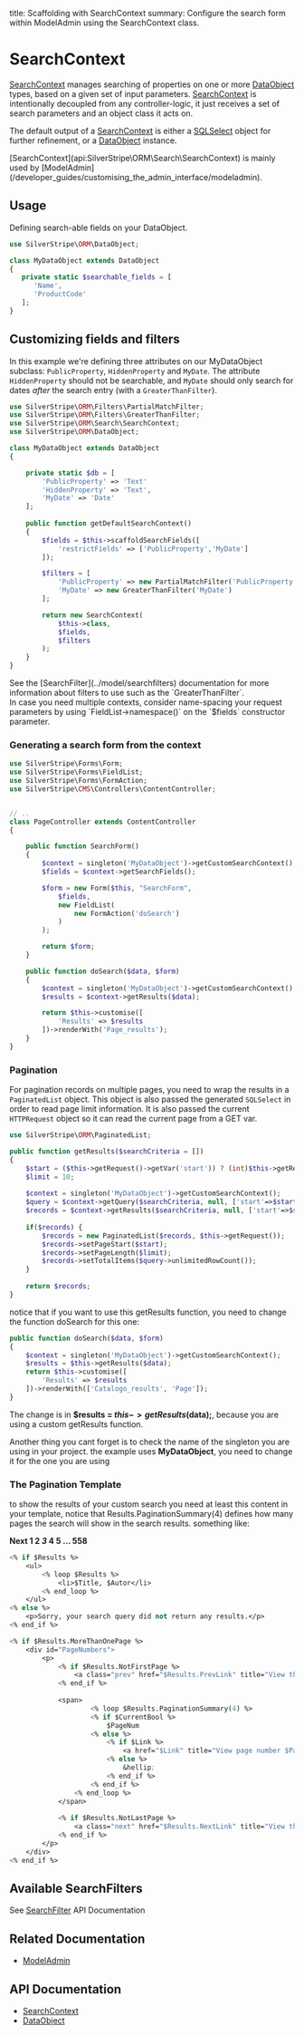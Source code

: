 title: Scaffolding with SearchContext
summary: Configure the search form within ModelAdmin using the SearchContext class.

# SearchContext

[SearchContext](api:SilverStripe\ORM\Search\SearchContext) manages searching of properties on one or more [DataObject](api:SilverStripe\ORM\DataObject) types, based on a given set of
input parameters. [SearchContext](api:SilverStripe\ORM\Search\SearchContext) is intentionally decoupled from any controller-logic, it just receives a set of
search parameters and an object class it acts on.

The default output of a [SearchContext](api:SilverStripe\ORM\Search\SearchContext) is either a [SQLSelect](api:SilverStripe\ORM\Queries\SQLSelect) object for further refinement, or a
[DataObject](api:SilverStripe\ORM\DataObject) instance.

<div class="notice" markdown="1">
[SearchContext](api:SilverStripe\ORM\Search\SearchContext) is mainly used by [ModelAdmin](/developer_guides/customising_the_admin_interface/modeladmin).
</div>

## Usage

Defining search-able fields on your DataObject.


```php
use SilverStripe\ORM\DataObject;

class MyDataObject extends DataObject 
{
   private static $searchable_fields = [
      'Name',
      'ProductCode'
   ];
}

```

## Customizing fields and filters

In this example we're defining three attributes on our MyDataObject subclass: `PublicProperty`, `HiddenProperty`
and `MyDate`. The attribute `HiddenProperty` should not be searchable, and `MyDate` should only search for dates
*after* the search entry (with a `GreaterThanFilter`).


```php
use SilverStripe\ORM\Filters\PartialMatchFilter;
use SilverStripe\ORM\Filters\GreaterThanFilter;
use SilverStripe\ORM\Search\SearchContext;
use SilverStripe\ORM\DataObject;

class MyDataObject extends DataObject 
{

    private static $db = [
        'PublicProperty' => 'Text'
        'HiddenProperty' => 'Text',
        'MyDate' => 'Date'
    ];
    
    public function getDefaultSearchContext() 
    {
        $fields = $this->scaffoldSearchFields([
            'restrictFields' => ['PublicProperty','MyDate']
        ]);

        $filters = [
            'PublicProperty' => new PartialMatchFilter('PublicProperty'),
            'MyDate' => new GreaterThanFilter('MyDate')
        ];

        return new SearchContext(
            $this->class, 
            $fields, 
            $filters
        );
    }
}
```

<div class="notice" markdown="1">
See the [SearchFilter](../model/searchfilters) documentation for more information about filters to use such as the
`GreaterThanFilter`.
</div>

<div class="notice" markdown="1">
In case you need multiple contexts, consider name-spacing your request parameters by using `FieldList->namespace()` on
the `$fields` constructor parameter.
</div>

### Generating a search form from the context


```php
use SilverStripe\Forms\Form;
use SilverStripe\Forms\FieldList;
use SilverStripe\Forms\FormAction;
use SilverStripe\CMS\Controllers\ContentController;


// ..
class PageController extends ContentController 
{

    public function SearchForm() 
    {
        $context = singleton('MyDataObject')->getCustomSearchContext();
        $fields = $context->getSearchFields();

        $form = new Form($this, "SearchForm",
            $fields,
            new FieldList(
                new FormAction('doSearch')
            )
        );

        return $form;
    }

    public function doSearch($data, $form) 
    {
        $context = singleton('MyDataObject')->getCustomSearchContext();
        $results = $context->getResults($data);

        return $this->customise([
            'Results' => $results
        ])->renderWith('Page_results');
    }
}
```

### Pagination

For pagination records on multiple pages, you need to wrap the results in a
`PaginatedList` object. This object is also passed the generated `SQLSelect`
in order to read page limit information. It is also passed the current
`HTTPRequest` object so it can read the current page from a GET var.


```php
use SilverStripe\ORM\PaginatedList;

public function getResults($searchCriteria = []) 
{
    $start = ($this->getRequest()->getVar('start')) ? (int)$this->getRequest()->getVar('start') : 0;
    $limit = 10;
        
    $context = singleton('MyDataObject')->getCustomSearchContext();
    $query = $context->getQuery($searchCriteria, null, ['start'=>$start,'limit'=>$limit]);
    $records = $context->getResults($searchCriteria, null, ['start'=>$start,'limit'=>$limit]);
    
    if($records) {
        $records = new PaginatedList($records, $this->getRequest());
        $records->setPageStart($start);
        $records->setPageLength($limit);
        $records->setTotalItems($query->unlimitedRowCount());
    }
    
    return $records;
}
```

notice that if you want to use this getResults function, you need to change the function doSearch for this one:


```php
public function doSearch($data, $form) 
{
    $context = singleton('MyDataObject')->getCustomSearchContext();
    $results = $this->getResults($data);
    return $this->customise([
        'Results' => $results
    ])->renderWith(['Catalogo_results', 'Page']);
}
```

The change is in **$results = $this->getResults($data);**, because you are using a custom getResults function.

Another thing you cant forget is to check the name of the singleton you are using in your project. the example uses
**MyDataObject**, you need to change it for the one you are using


### The Pagination Template

to show the results of your custom search you need at least this content in your template, notice that
Results.PaginationSummary(4) defines how many pages the search will show in the search results. something like:

**Next   1 2  *3*  4  5 &hellip; 558**  

```ss
<% if $Results %>
    <ul>
        <% loop $Results %>
            <li>$Title, $Autor</li>
        <% end_loop %>
    </ul>
<% else %>
    <p>Sorry, your search query did not return any results.</p>
<% end_if %>

<% if $Results.MoreThanOnePage %>
    <div id="PageNumbers">
        <p>
            <% if $Results.NotFirstPage %>
                <a class="prev" href="$Results.PrevLink" title="View the previous page">Prev</a>
            <% end_if %>
        
            <span>
                    <% loop $Results.PaginationSummary(4) %>
                    <% if $CurrentBool %>
                        $PageNum
                    <% else %>
                        <% if $Link %>
                            <a href="$Link" title="View page number $PageNum">$PageNum</a>
                        <% else %>
                            &hellip;
                        <% end_if %>
                    <% end_if %>
                <% end_loop %>
            </span>
        
            <% if $Results.NotLastPage %>
                <a class="next" href="$Results.NextLink" title="View the next page">Next</a>
            <% end_if %>
        </p>
    </div>
<% end_if %>
```

## Available SearchFilters

See [SearchFilter](api:SilverStripe\ORM\Filters\SearchFilter) API Documentation


## Related Documentation

* [ModelAdmin](/developer_guides/customising_the_admin_interface/modeladmin)

## API Documentation

* [SearchContext](api:SilverStripe\ORM\Search\SearchContext)
* [DataObject](api:SilverStripe\ORM\DataObject)


